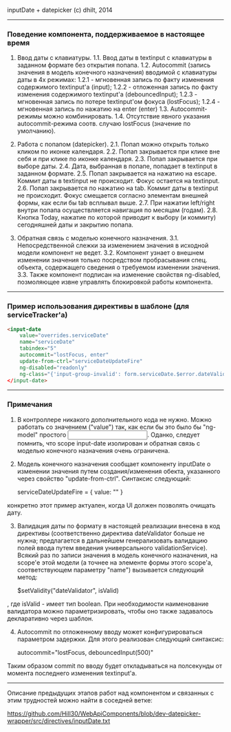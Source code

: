 ﻿inputDate + datepicker
(c) dhilt, 2014

--------------------------------------------------

### Поведение компонента, поддерживаемое в настоящее время

1. Ввод даты с клавиатуры.
1.1. Ввод даты в textinput с клавиатуры в заданном формате без открытия попапа.
1.2. Autocommit (запись значения в модель конечного назначения) вводимой с клавиатуры даты в 4х режимах:
1.2.1 - мгновенная запись по факту изменения содержимого textinput'a (input);
1.2.2 - отложенная запись по факту изменения содержимого textinput'a (debouncedInput);
1.2.3 - мгновенная запись по потере textinput'ом фокуса (lostFocus);
1.2.4 - мгновенная запись по нажатию на enter (enter)
1.3. Autocommit-режимы можно комбинировать.
1.4. Отсутствие явного указания autocommit-режима соотв. случаю lostFocus (значение по умолчанию).

2. Работа с попапом (datepicker).
2.1. Попап можно открыть только кликом по иконке календаря.
2.2. Попап закрывается при клике вне себя и при клике по иконке календаря.
2.3. Попап закрывается при выборе даты.
2.4. Дата, выбранная в попапе, попадает в textinput в заданном формате.
2.5. Попап закрывается на нажатию на escape. Коммит даты в textinput не происходит. Фокус остается на textinput.
2.6. Попап закрывается по нажатию на tab. Коммит даты в textinput не происходит. Фокус смещается согласно элементам внешней формы, как если бы tab всплывал выше.
2.7. При нажатии left/right внутри попапа осуществляется навигация по месяцам (годам).
2.8. Кнопка Today, нажатие по которой приводит к выбору (и коммиту) сегодняшней даты и закрытию попапа.

3. Обратная связь с моделью конечного назначения.
3.1. Непосредственной слежки за изменением значения в исходной модели компонент не ведет.
3.2. Компонент узнает о внешнем изменении значения только посредством пробрасывания спец. объекта, содержащего сведения о требуемом изменении значения.
3.3. Также компонент подписан на изменение свойствя ng-disabled, позмоляющее извне управлять блокировкой работы компонента.

--------------------------------------------------

### Пример использования директивы в шаблоне (для serviceTracker'а)

```html
<input-date
    value="overrides.serviceDate"
    name="serviceDate"
    tabindex="5"
    autocommit="lostFocus, enter"
    update-from-ctrl="serviceDateUpdateFire"
    ng-disabled="readonly"
    ng-class="{'input-group-invalid': form.serviceDate.$error.dateValidator && isFormSubmited}"
</input-date>
```

--------------------------------------------------

### Примечания

1. В контроллере никакого дополнительного кода не нужно. Можно работать со значением ("value") <input-date> так, как если бы это было бы "ng-model" простого <input>. Оданко, следует помнить, что scope input-date изолирован и обратная связь с моделью конечного назначения очень ограничена.

2. Модель конечного назначения сообщает компоненту inputDate о изменении значения путем создания/изменения обекта, указанного через свойство "update-from-ctrl". Синтаксис следующий:

	serviceDateUpdateFire = {
		value: ""
	}

конкретно этот пример актуален, когда UI должен позволять очищать дату.

3. Валидация даты по формату в настоящей реализации внесена в код директивы (соответственно директива dateValidator больше не нужна; предлагается в дальнейшем генерализовать валидацию полей ввода путем введения универсального validationService). Всякий раз по записи значения в модель конечного назначения, на scope'е этой модели (а точнее на элементе формы этого scope'а, соответствующем параметру "name") вызывается следующий метод:

	$setValidity("dateValidator", isValid)

, где isValid - имеет тип boolean. При необходимости наименование валидатора можно параметризировать, чтобы оно также задавалось декларативно через шаблон.

4. Autocommit по отложенному вводу может конфигурироваться параметром задержки. Для этого реализован следующий синтаксис:

	autocommit="lostFocus, debouncedInput(500)"

Таким образом commit по вводу будет откладываться на полсекунды от момента последнего изменения textinput'а.



--------------------------------------------------

Описание предыдущих этапов работ над компонентом и связанных с этим трудностей можно найти в соседней ветке:

https://github.com/Hill30/WebApiComponents/blob/dev-datepicker-wrapper/src/directives/inputDate.txt
